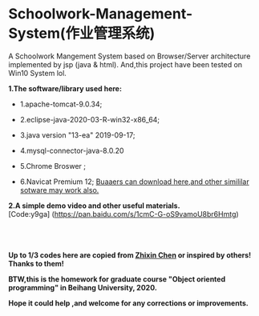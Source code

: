 # Schoolwork-Management-System(作业管理系统)
A Schoolwork Mangement System based on Browser/Server architecture  implemented by jsp (java &amp; html).
And,this project have been tested on Win10 System lol.

**1.The software/library used here:**
  * 1.apache-tomcat-9.0.34;  
  
  * 2.eclipse-java-2020-03-R-win32-x86_64;  
  
  * 3.java version "13-ea" 2019-09-17;   
  
  * 4.mysql-connector-java-8.0.20
  
  * 5.Chrome Broswer ;   
  
  * 6.Navicat Premium 12;     [Buaaers can download here,and other simililar sotware may work also.](http://s.buaa.edu.cn)

**2.A simple demo video and other useful materials.** 
    <br/>[Code:y9ga] (https://pan.baidu.com/s/1cmC-G-oS9vamoU8br6Hmtg)


<br/><br/><br/>
**Up to 1/3 codes here are copied from [Zhixin Chen](https://github.com/gouxiangchen) or inspired by others! Thanks to them!**

**BTW,this is the homework for graduate course "Object oriented programming" in Beihang University, 2020.**

**Hope it could help ,and welcome for any corrections or improvements.**
